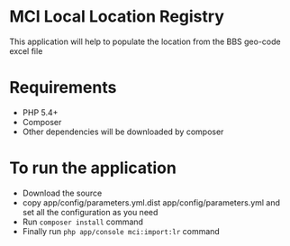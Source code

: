 MCI Local Location Registry
========================

This application will help to populate the location from the BBS geo-code excel file

Requirements
=============
 - PHP 5.4+
 - Composer
 - Other dependencies will be downloaded by composer


To run the application
======================
- Download the source
- copy app/config/parameters.yml.dist app/config/parameters.yml and set all the configuration as you need
- Run `composer install` command
- Finally run `php app/console mci:import:lr` command
